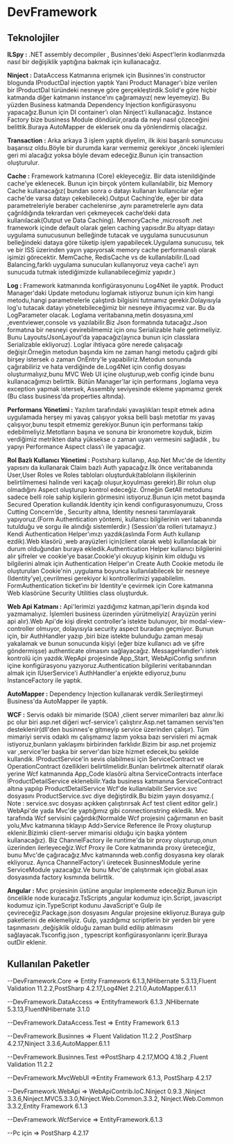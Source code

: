 # DevFramework

## Teknolojiler 

**ILSpy	:** .NET assembly decompiler , Businnes'deki Aspect'lerin kodlarımızda nasıl bir değişiklik yaptığına bakmak için kullanacağız.

**Ninject  :** DataAccess Katmanına erişmek için Businnes'in constructor blogunda IProductDal injection yaptık Yani Product Manager'ı bize verilen bir IProductDal türündeki nesneye göre gerçekleştirdik.Solid'e göre hiçbir katmanda diğer katmanın instance’ını çağıramayız( new leyemeyiz). Bu yüzden Business katmanda Dependency Injection konfigürasyonu yapacağız.Bunun için DI container’ı olan Ninject’i kullanacağız. İnstance Factory bize business Module döndürür,orada da neyi nasıl çözeceğini belittik.Buraya AutoMapper de eklersek onu da yönlendirmiş olacağız.

**Transaction  :** Arka arkaya 3 işlem yaptık diyelim, ilk ikisi başarılı sonuncusu başarısız oldu.Böyle bir durumda karar vermemiz gerekiyor ,önceki işlemleri geri mi alacağız yoksa böyle devam edeceğiz.Bunun için transaction oluşturulur.

**Cache	:** Framework katmanına (Core) ekleyeceğiz. Bir data istenildiğinde cache’ye eklenecek. Bunun için birçok yöntem kullanılabilir, biz Memory Cache kullanacağız( bundan sonra o datayı kullanan kullanıcılar eğer cache'de varsa datayı çekebilecek).Output Caching’de, eğer bir data parametreleriyle beraber cachelenirse ,aynı parametrelerle aynı data çağrıldığında tekrardan veri çekmeyecek cache’deki data kullanılacak(Output ve Data Caching).
MemoryCache ,microsoft .net framework içinde default olarak gelen caching yapısıdır.Bu altyapı datayı uygulama sunucusunun belleğinde tutacak ve uygulama sunucusunun belleğindeki dataya göre tüketip işlem yapabilecek.Uygulama sunucusu, tek ve bir ISS üzerinden yayın yapıyorsak memory cache performanslı olarak işimizi görecektir. MemCache, RedisCache vs de kullanılabilir.(Load Balancing,farklı uygulama sunucuları kullanıyoruz veya cache'i ayrı sunucuda tutmak istediğimizde kullanabileceğimiz yapıdır.)

**Log  :** Framework katmanında konfigürasyonunu Log4Net ile yaptık. Product Manager'daki Update metodunu loglamak istiyoruz bunun için kim hangi metodu,hangi parametrelerle çalıştırdı bilgisini tutmamız gerekir.Dolayısıyla log'u tutacak datayı yönetebileceğimiz bir nesneye ihtiyacımız var. Bu da LogParameter olacak. Loglama veritabanına,metin dosyasına,xml ,eventviewer,console vs yazılabilir.Biz Json formatında tutacağız.Json formatına bir nesneyi çevirebilmemiz için onu Serializable hale getirmeliyiz. Bunu Layouts/JsonLayout'da yapacağız(ayrıca bunun için classlara Serializable ekliyoruz).
Loglar ihtiyaca göre nerede çalışacağı değişir.Örneğin metodun başında kim ne zaman hangi metodu çağırdı gibi birşey istersek o zaman OnEntry'le yapabiliriz.Metodun sonunda çağırabiliriz ve hata verdiğinde de.Log4Net için config dosyası oluşturmalıyız,bunu MVC Web UI içine oluşturup,web config içinde bunu kullanacağımızı belirttik.
Bütün Manager'lar için performans ,loglama veya exception yapmak istersek, Assembly seviyesinde ekleme yapmamız gerek (Bu class business'da properties altında).

**Performans Yönetimi :** Yazılım tarafındaki yavaşlıkları tespit etmek adına uygulamada herşey mi yavaş çalışıyor yoksa belli başlı metotlar mı yavaş çalışıyor,bunu tespit etmemiz gerekiyor.Bunun için performansı takip edebilmeliyiz.Metotların başına ve sonuna bir kronometre koyduk, bizim verdiğimiz metrikten daha yüksekse o zaman uyarı vermesini sağladık , bu yapıyı Performance Aspect class’ı ile yapacağız.

**Rol Bazlı Kullanıcı Yönetimi :** Postsharp kullanıp, Asp.Net Mvc'de de Identity yapısını da kullanarak Claim bazlı Auth yapacağız.İlk önce veritabanında User,User Roles ve Roles tabloları oluşturduk(tabloların ilişkilerinin belirtilmemesi halinde veri kaçağı oluşur,koyulması gerekir).Bir rolun olup olmadığını Aspect oluşturup kontrol edeceğiz. Örneğin GetAll metodunu sadece belli role sahip kişilerin görmesini istiyoruz.Bunun için metot başında Secured Operation kullandık.Identity için kendi configurasyonumuzu, Cross Cutting Concern’de , Security altına, Identity nesnesi tanımlayarak yapıyoruz.(Form Authentication yöntemi, kullanıcı bilgilerinin veri tabanında tutulduğu ve sorgu ile alındığı sistemlerdir.) (Session'da rolleri tutamayız.) Kendi Authentication Helper'ımızı yazdık(aslında Form Auth kullanıp ezdik).Web klasörü ,web arayüzleri için(client olarak web) kullanılacak bir durum olduğundan buraya ekledik.Authentication Helper kullanıcı bilgilerini alır şifreler ve cookie’ye basar.Cookie’yi okuyup kişinin kim olduğu vs bilgilerini almak için Authentication Helper'ın Create Auth Cookie metodu ile oluşturulan Cookie'nin ,uygulama boyunca kullanılabilecek bir nesneye (Identity’ye),çevrilmesi gerekiyor ki kontrollerimizi  yapabilelim. FormAuthentication ticket’ını bir Identity'e çevirmek için Core katmanına Web klasörüne Security Utilities class oluşturduk.

**Web Api Katmanı :** Api'lerimizi yazdığımız katman,api'lerin dışında kod yazmamalıyız. İşlemleri business üzerinden yürütmeliyiz( Arayüzün yerini api alır).Web Api'de kişi direkt controller’a istekte bulunuyor, bir modal-view-controller olmuyor, dolayısıyla security aspect buradan geçmiyor. Bunun için, bir AuthHandler yazıp ,biri bize istekte bulunduğu zaman mesajı yakalamak ve bunun sonucunda kişiyi (eğer bize kullanıcı adı ve şifre göndermişse) authenticate olmasını sağlayacağız. MessageHandler'ı istek kontrolü için yazdık.WepApi projesinde App_Start, WebApiConfig sınıfının içine konfigürasyonu yazıyoruz.Authentication bilgilerini veritabanından almak için IUserService'i AuthHandler'a enjekte ediyoruz,bunu InstanceFactory ile yaptık.

**AutoMapper :** Dependency Injection kullanarak verdik.Serileştirmeyi Business'da AutoMapper ile yaptık.

**WCF  :** Servis odaklı bir mimaride (SOA) ,client server mimarileri baz alınır.İki pc olur biri asp.net diğeri wcf-service'i çalıştırır.Asp.net tamamen servis'ten desteklenir(dll'den businnes'e gitmeyip service üzerinden çalışır). Tüm mimariyi servis odaklı mı çalışmamız lazım yoksa bazı servisleri mi açmak istiyoruz,bunların yaklaşımı birbirinden farklıdır.Bizim bir asp.net projemiz var ,service'ler başka bir server'dan bize hizmet edecek,bu şekilde kullandık. IProductService'in sevis olabilmesi için ServiceContract ve OperationContract özellikleri belirtilmelidir.Bunları belirtmek alternatif olarak yerine Wcf katmanında App_Code klasörü altına ServiceContracts interface IProductDetailService 
eklenebilir.Yada business katmanına ServiceContract altına yapılıp ProductDetailService Wcf'de kullanılabilir.Service.svc dosyasını ProductService.svc diye değiştirdik.Bu bizim yayın dosyamız.( Note : service.svc dosyası açıkken çalıştırırsak Acf test client editor gelir.) WebApi'de yada Mvc'de yaptığımız gibi connectionstring ekledik. Mvc tarafında Wcf servisini çağırdık(Normalde Wcf projesini çağırmanın en basit yolu,Mvc katmanına tıklayıp Add>Service Reference ile Proxy oluşturup eklenir.Bizimki client-server mimarisi olduğu için başka yöntem kullanacağız). Biz ChannelFactory ile runtime'da bir proxy oluşturup,onun üzerinden ilerleyeceğiz.Wcf Proxy ile Core katmanında proxy üreteceğiz, bunu Mvc'de çağıracağız.Mvc katmanında web.config dosyasına key olarak ekliyoruz. Ayrıca ChannelFactory'i üretecek BusinnesModule yerine ServiceModule yazacağız.Ve bunu  Mvc'de çalıştırmak için global.asax dosyasında factory kısmında belirttik.

**Angular   :** Mvc projesinin üstüne angular implemente edeceğiz.Bunun için öncelikle node kuracağız.TsScripts ,angular kodumuz için.Script, javascript kodumuz için.TypeScript kodunu JavaScript'e Gulp ile çevireceğiz.Package.json dosyasını Angular projesine ekliyoruz.Buraya gulp paketlerini de eklemeliyiz. Gulp, yazdığımız scriptlerin bir yerden bir yere taşınmasını ,değişiklik olduğu zaman build edilip atılmasını sağlayacak.Tsconfig.json , typescript konfigürasyonlarını içerir.Buraya outDir eklenir.

## Kullanılan Paketler  
--DevFramework.Core => Entity Framework 6.1.3,NHibernate 5.3.13,Fluent Validation 11.2.2,PostSharp 4.2.17,Log4Net 2.21.0,AutoMapper.6.1.1

--DevFramework.DataAccess => Entityframework 6.1.3 ,NHibernate 5.3.13,FluentNHibernate 3.1.0

--DevFramework.DataAccess.Test => Entity Framework 6.1.3 

--DevFramework.Businnes => Fluent Validation 11.2.2 ,PostSharp 4.2.17,Ninject 3.3.6,AutoMapper.6.1.1

--DevFramework.Businnes.Test =>PostSharp 4.2.17,MOQ 4.18.2 ,Fluent Validation 11.2.2 

--DevFramework.MvcWebUI =>Entity Framework 6.1.3, PostSharp 4.2.17

--DevFramework.WebApi => WebApiContrib.IoC.Ninject 0.9.3 ,Ninject 3.3.6,Ninject.MVC5.3.3.0,Ninject.Web.Common.3.3.2,
 Ninject.Web.Common 3.3.2,Entity Framework 6.1.3 
 
--DevFramework.WcfService => EntityFramework.6.1.3

--Pc için => PostSharp 4.2.17 
